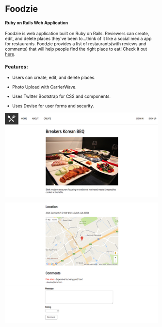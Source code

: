 # Foodzie

#### Ruby on Rails Web Application

Foodzie is web application built on Ruby on Rails. Reviewers can create, edit, and delete places they've been to...think of it like a social media app for restaurants. Foodzie provides a list of restaurants(with reviews and comments) that will help people find the right place to eat! Check it out [here](https://foodzie.herokuapp.com/).

### Features: 

* Users can create, edit, and delete places.

* Photo Upload with CarrierWave.

* Uses Twitter Bootstrap for CSS and components.

* Uses Devise for user forms and security.


![alt tag](https://github.com/pkayokay/Foodzie/blob/master/app/assets/images/project.png)

![alt tag](https://github.com/pkayokay/Foodzie/blob/master/app/assets/images/1.png)
![alt tag](https://github.com/pkayokay/Foodzie/blob/master/app/assets/images/2.png)